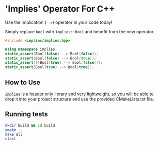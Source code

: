 # 'Implies' Operator For C++

Use the implication (`-->`) operator in your code today!

Simply replace `bool` with `implies::Bool` and benefit from the new operator.

```C++
#include <implies/implies.hpp>

using namespace implies;
static_assert(Bool(false) --> Bool(false));
static_assert(Bool(false) --> Bool(true));
static_assert(!(Bool(true) --> Bool(false)));
static_assert(Bool(true) --> Bool(true));
```

## How to Use

`implies` is a header only library and very lightweight, so you will be able to
drop it into your project structure and use the provided CMakeLists.txt file.

## Running tests

```bash
mkdir build && cd build
cmake ..
make all
ctest
```
